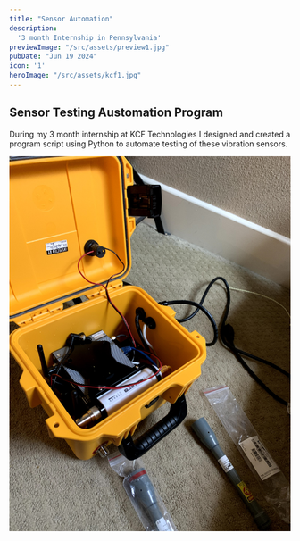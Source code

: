 ```yaml
---
title: "Sensor Automation"
description:
  '3 month Internship in Pennsylvania'
previewImage: "/src/assets/preview1.jpg"
pubDate: "Jun 19 2024"
icon: '1'
heroImage: "/src/assets/kcf1.jpg"
---
```


## Sensor Testing Austomation Program

During my 3 month internship at KCF Technologies I designed and created a program script using Python to automate testing of these vibration sensors.

![Graphic 1](../../assets/kcf2.jpg)